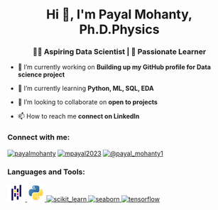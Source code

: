 <h1 align="center">Hi 👋, I'm Payal Mohanty, Ph.D.Physics</h1>
<h3 align="center">👨‍💻 Aspiring Data Scientist | 🌱 Passionate Learner</h3>

- 🔭 I’m currently working on **Building up my GitHub profile for Data science project**

- 🌱 I’m currently learning **Python, ML, SQL, EDA**

- 👯 I’m looking to collaborate on **open to projects**

- 📫 How to reach me **connect on LinkedIn**

<h3 align="left">Connect with me:</h3>
<p align="left">
<a href="https://linkedin.com/in/payalmohanty" target="blank"><img align="center" src="https://raw.githubusercontent.com/rahuldkjain/github-profile-readme-generator/master/src/images/icons/Social/linked-in-alt.svg" alt="payalmohanty" height="30" width="40" /></a>
<a href="https://kaggle.com/mpayal2023" target="blank"><img align="center" src="https://raw.githubusercontent.com/rahuldkjain/github-profile-readme-generator/master/src/images/icons/Social/kaggle.svg" alt="mpayal2023" height="30" width="40" /></a>
<a href="https://www.hackerrank.com/@payal_mohanty1" target="blank"><img align="center" src="https://raw.githubusercontent.com/rahuldkjain/github-profile-readme-generator/master/src/images/icons/Social/hackerrank.svg" alt="@payal_mohanty1" height="30" width="40" /></a>
</p>

<h3 align="left">Languages and Tools:</h3>
<p align="left"> <a href="https://pandas.pydata.org/" target="_blank" rel="noreferrer"> <img src="https://raw.githubusercontent.com/devicons/devicon/2ae2a900d2f041da66e950e4d48052658d850630/icons/pandas/pandas-original.svg" alt="pandas" width="40" height="40"/> </a> <a href="https://www.python.org" target="_blank" rel="noreferrer"> <img src="https://raw.githubusercontent.com/devicons/devicon/master/icons/python/python-original.svg" alt="python" width="40" height="40"/> </a> <a href="https://scikit-learn.org/" target="_blank" rel="noreferrer"> <img src="https://upload.wikimedia.org/wikipedia/commons/0/05/Scikit_learn_logo_small.svg" alt="scikit_learn" width="40" height="40"/> </a> <a href="https://seaborn.pydata.org/" target="_blank" rel="noreferrer"> <img src="https://seaborn.pydata.org/_images/logo-mark-lightbg.svg" alt="seaborn" width="40" height="40"/> <img src="https://en.wikipedia.org/wiki/TensorFlow#/media/File:TensorFlow_logo.svg" alt="tensorflow" width="40" height="40"/> </a> </p>


